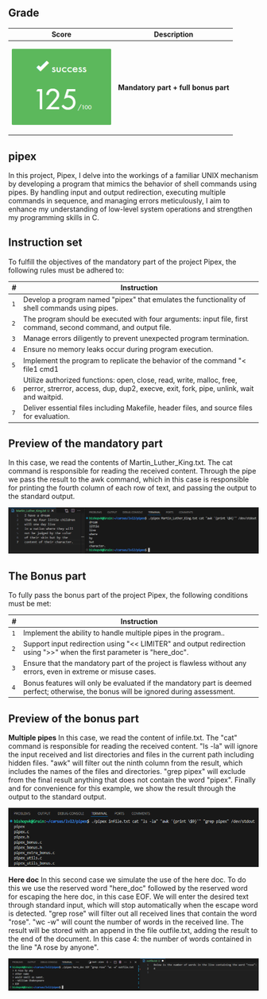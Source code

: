 ## Grade

| **Score**           | **Description**     |
|-----------------------|---------------|
| <p align="center"><img width="200px" alt="170px" src="https://github.com/BishopVK/Cursus-42Madrid/blob/main/lvl2/pipex/img/Score_125.png"></p> | **Mandatory part + full bonus part**   |


## pipex

In this project, Pipex, I delve into the workings of a familiar UNIX mechanism by developing a program that mimics the behavior of shell commands using pipes. By handling input and output redirection, executing multiple commands in sequence, and managing errors meticulously, I aim to enhance my understanding of low-level system operations and strengthen my programming skills in C.


## Instruction set

To fulfill the objectives of the mandatory part of the project Pipex, the following rules must be adhered to:

| **#** | **Instruction**                                                                                                                                                |
| ----- | -------------------------------------------------------------------------------------------------------------------------------------------------------------- |
|  `1`  | Develop a program named "pipex" that emulates the functionality of shell commands using pipes.                                                                 |
|  `2`  | The program should be executed with four arguments: input file, first command, second command, and output file.                                                |
|  `3`  | Manage errors diligently to prevent unexpected program termination.                                                                                            |
|  `4`  | Ensure no memory leaks occur during program execution.                                                                                                         |
|  `5`  | Implement the program to replicate the behavior of the command "< file1 cmd1 | cmd2 > file2".                                                                  |
|  `6`  | Utilize authorized functions: open, close, read, write, malloc, free, perror, strerror, access, dup, dup2, execve, exit, fork, pipe, unlink, wait and waitpid. |
|  `7`  | Deliver essential files including Makefile, header files, and source files for evaluation.                                                                     |


## Preview of the mandatory part

In this case, we read the contents of Martin_Luther_King.txt. The cat command is responsible for reading the received content. Through the pipe we pass the result to the awk command, which in this case is responsible for printing the fourth column of each row of text, and passing the output to the standard output.

<p align="center">
<img src="https://github.com/BishopVK/Cursus-42Madrid/blob/main/lvl2/pipex/img/awk.png">
</p>


## The Bonus part

<p>To fully pass the bonus part of the project Pipex, the following conditions must be met:</p>

| **#** | **Instruction**                                                                                                                        |
| ----- | -------------------------------------------------------------------------------------------------------------------------------------- |
|  `1`  | Implement the ability to handle multiple pipes in the program..                                                                        |
|  `2`  | Support input redirection using "<< LIMITER" and output redirection using ">>" when the first parameter is "here_doc".                 |
|  `3`  | Ensure that the mandatory part of the project is flawless without any errors, even in extreme or misuse cases.                         |
|  `4`  | Bonus features will only be evaluated if the mandatory part is deemed perfect; otherwise, the bonus will be ignored during assessment. |


## Preview of the bonus part

**Multiple pipes**
In this case, we read the content of infile.txt. The "cat" command is responsible for reading the received content. "ls -la" will ignore the input received and list directories and files in the current path including hidden files. "awk" will filter out the ninth column from the result, which includes the names of the files and directories. "grep pipex" will exclude from the final result anything that does not contain the word "pipex". Finally and for convenience for this example, we show the result through the output to the standard output.

<p align="center">
<img src="https://github.com/BishopVK/Cursus-42Madrid/blob/main/lvl2/pipex/img/bonus.png">
</p>


**Here doc**
In this second case we simulate the use of the here doc.
To do this we use the reserved word "here_doc" followed by the reserved word for escaping the here doc, in this case EOF.
We will enter the desired text through standard input, which will stop automatically when the escape word is detected. "grep rose" will filter out all received lines that contain the word "rose". "wc -w" will count the number of words in the received line. The result will be stored with an append in the file outfile.txt, adding the result to the end of the document. In this case 4: the number of words contained in the line "A rose by anyone".

<p align="center">
<img src="https://github.com/BishopVK/Cursus-42Madrid/blob/main/lvl2/pipex/img/here_doc.png">
</p>